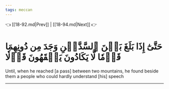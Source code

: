 ```yaml
---
tags: meccan
---
```


👈 [[18-92.md|Prev]] | [[18-94.md|Next]] 👉

# حَتَّىٰٓ إِذَا بَلَغَ بَيۡنَ ٱلسَّدَّيۡنِ وَجَدَ مِن دُونِهِمَا قَوۡمٗا لَّا يَكَادُونَ يَفۡقَهُونَ قَوۡلٗا

Until, when he reached [a pass] between two mountains, he found beside them a people who could hardly understand [his] speech

---

